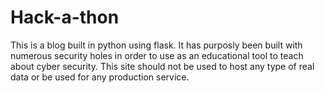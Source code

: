 # Hack-a-thon

This is a blog built in python using flask.  It has purposly been built with numerous security holes in order to use
as an educational tool to teach about cyber security. This site should not be used to host any type of real data or be used for any production service.
